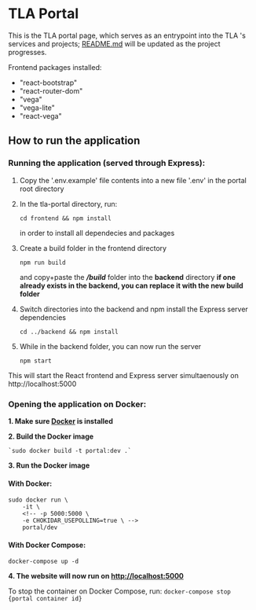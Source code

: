 # TLA Portal

This is the TLA portal page, which serves as an entrypoint into the TLA 's services and projects; [README.md](./README.md) will be updated as the project progresses.

Frontend packages installed:
- "react-bootstrap"
- "react-router-dom"
- "vega"
- "vega-lite"
- "react-vega"

## How to run the application
### Running the application (served through Express):
1. Copy the '.env.example' file contents into a new file '.env' in the portal root directory 

2. In the tla-portal directory, run:

    `cd frontend && npm install`

    in order to install all dependecies and packages

3. Create a build folder in the frontend directory

    `npm run build`

    and copy+paste the ***/build*** folder into the **backend** directory
    **if one already exists in the backend, you can replace it with the new build folder**

4. Switch directories into the backend and npm install the Express server dependencies

    `cd ../backend && npm install`

5. While in the backend folder, you can now run the server

    `npm start`

This will start the React frontend and Express server simultaenously on http://localhost:5000



### Opening the application on Docker:
**1. Make sure [Docker](https://docs.docker.com/get-docker/) is installed**

**2. Build the Docker image**

    `sudo docker build -t portal:dev .`


**3. Run the Docker image**
#### With Docker:

    sudo docker run \
        -it \
        <!-- -p 5000:5000 \
        -e CHOKIDAR_USEPOLLING=true \ -->
        portal/dev

#### With Docker Compose:
    docker-compose up -d


**4. The website will now run on <http://localhost:5000>**

To stop the container on Docker Compose, run:
    `docker-compose stop {portal container id}`
